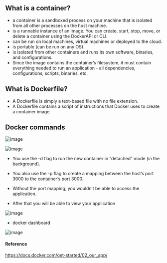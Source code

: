 ## What is a container?

- a container is a sandboxed process on your machine that is isolated from all other processes on the host machine. 
- is a runnable instance of an image. You can create, start, stop, move, or delete a container using the DockerAPI or CLI.
- can be run on local machines, virtual machines or deployed to the cloud.
- is portable (can be run on any OS).
- is isolated from other containers and runs its own software, binaries, and configurations.
- Since the image contains the container’s filesystem, it must contain everything needed to run an application - all dependencies, configurations, scripts, binaries, etc.


## What is Dockerfile?
- A Dockerfile is simply a text-based file with no file extension. 
- A Dockerfile contains a script of instructions that Docker uses to create a container image.

## Docker commands
![image](https://user-images.githubusercontent.com/85761276/208483917-bba694e9-fc9d-401b-8d28-8c888370ea32.png)

![image](https://user-images.githubusercontent.com/85761276/208484024-f4b225c3-256e-4176-a857-80219f82cedf.png)


- You use the -d flag to run the new container in “detached” mode (in the background). 
- You also use the -p flag to create a mapping between the host’s port 3000 to the container’s port 3000. 
- Without the port mapping, you wouldn’t be able to access the application.

- After that you will be able to view your application

![image](https://user-images.githubusercontent.com/85761276/208484225-c389e77a-0a42-4402-95f8-76fc0b5dadea.png)

- docker dashboard

![image](https://user-images.githubusercontent.com/85761276/208484329-a94957ec-56cf-4c19-8061-c374434063ad.png)


#### Reference
https://docs.docker.com/get-started/02_our_app/
